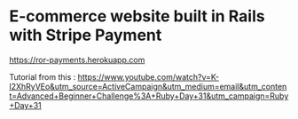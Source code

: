 # E-commerce website built in Rails with Stripe Payment

https://ror-payments.herokuapp.com

Tutorial from this : https://www.youtube.com/watch?v=K-l2XhRyVEo&utm_source=ActiveCampaign&utm_medium=email&utm_content=Advanced+Beginner+Challenge%3A+Ruby+Day+31&utm_campaign=Ruby+Day+31
